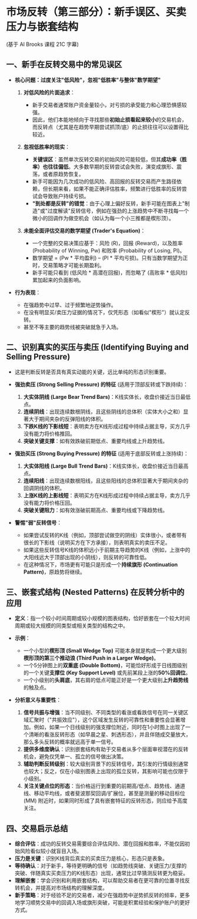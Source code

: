 # 市场反转（第三部分）：新手误区、买卖压力与嵌套结构
(基于 Al Brooks 课程 21C 字幕)

## 一、新手在反转交易中的常见误区

-   **核心问题：过度关注"低风险"，忽视"低胜率"与整体"数学期望"**

    1.  **对低风险的片面追求**：
        -   新手交易者通常账户资金量较小，对亏损的承受能力和心理恐惧感较强。
        -   因此，他们本能地倾向于寻找那些**初始止损看起来较小**的交易机会，而反转点（尤其是在趋势早期尝试抓顶/底）的止损往往可以设置得比较近。

    2.  **忽视低胜率的现实**：
        -   **关键误区**：虽然单次反转交易的初始风险可能较低，但其**成功率（胜率）也往往偏低**。大多数早期的反转尝试会失败，演变成旗形、震荡，或者原趋势恢复。
        -   新手可能因为几次成功的低风险、高回报的反转交易而产生路径依赖，但长期来看，如果不能正确评估胜率，频繁进行低胜率的反转尝试会导致账户持续亏损。
        -   **"到处都是反转"的错觉**：由于心理上偏好反转，新手可能在图表上"制造"或"过度解读"反转信号，例如在强劲的上涨趋势中不断寻找每一个微小的回调作为做空机会（如认为每一个小三推都是楔形顶）。

    3.  **未能全面评估交易的数学期望 (Trader's Equation)**：
        -   一个完整的交易决策应基于：风险 (R)，回报 (Reward)，以及胜率 (Probability of Winning, Pw) 和败率 (Probability of Losing, Pl)。
        -   数学期望 = (Pw * 平均盈利) – (Pl * 平均亏损)。只有当数学期望为正时，交易策略才可能长期盈利。
        -   新手可能只看到 (低风险 * 高潜在回报)，而忽略了 (高败率 * 低风险) 累加起来的负面影响。

-   **行为表现**：
    -   在强趋势中过早、过于频繁地逆势操作。
    -   在没有明显买/卖压力证据的情况下，仅凭形态（如看似"楔形"）就认定反转。
    -   甚至不等主要的趋势线被突破就急于入场。

## 二、识别真实的买压与卖压 (Identifying Buying and Selling Pressure)

-   这是判断反转是否具有真实动能的关键，远比单纯的形态识别重要。

-   **强劲卖压 (Strong Selling Pressure) 的特征** (适用于顶部反转或下跌持续)：
    1.  **大实体阴线 (Large Bear Trend Bars)**：K线实体长，收盘价接近当日最低点。
    2.  **连续阴线**：出现连续数根阴线，且这些阴线的总体积（实体大小之和）显著大于期间夹杂的反弹阳线的体积。
    3.  **下跌K线的下影线短**：表明卖方在K线形成过程中持续占据主导，买方几乎没有能力将价格推回。
    4.  **突破关键支撑**：如有效跌破前期低点、重要均线或上升趋势线。

-   **强劲买压 (Strong Buying Pressure) 的特征** (适用于底部反转或上涨持续)：
    1.  **大实体阳线 (Large Bull Trend Bars)**：K线实体长，收盘价接近当日最高点。
    2.  **连续阳线**：出现连续数根阳线，且这些阳线的总体积显著大于期间夹杂的回调阴线的体积。
    3.  **上涨K线的上影线短**：表明买方在K线形成过程中持续占据主导，卖方几乎没有能力将价格压回。
    4.  **突破关键阻力**：如有效涨破前期高点、重要均线或下降趋势线。

-   **警惕"弱"反转信号**：
    -   如果尝试反转的K线（例如，顶部尝试做空的阴线）实体很小，或者带有很长的下影线（说明买方在下方承接），则表明真实的卖压不足。
    -   如果这些反转信号K线的体积远小于前期主导趋势的K线（例如，上涨中的大阳线远大于顶部出现的小阴线），则反转的可靠性低。
    -   在这种情况下，市场更有可能只是形成一个**持续旗形 (Continuation Pattern)**，原趋势将继续。

## 三、嵌套式结构 (Nested Patterns) 在反转分析中的应用

-   **定义**：指一个较小时间周期或较小规模的图表结构，恰好嵌套在一个较大时间周期或较大规模的同类型或相关类型的结构之中。

-   **示例**：
    -   一个小型的**楔形顶 (Small Wedge Top)** 可能本身就是构成一个更大级别**楔形顶的第三个推动浪 (Third Push in a Larger Wedge)**。
    -   一个5分钟图上的**双重底 (Double Bottom)**，可能恰好形成于日线图级别的一个关键**支撑位 (Key Support Level)** 或先前某段上涨的**50%回调位**。
    -   一个小级别的**头肩底**，其右肩的低点可能正好是一个更大级别**上升趋势线**的触及点。

-   **分析意义与重要性**：
    1.  **信号共振与增强**：当不同级别、不同类型的看涨或看跌信号在同一关键区域汇聚时（"共振效应"），这个区域发生反转的可靠性和重要性会显著增加。例如，如果一个日线级别的强支撑位附近，同时在1小时图上出现了一个清晰的看涨反转形态（如早晨之星、刺透形态），并且伴随成交量放大，那么多头反转的概率就远高于单一信号。
    2.  **提供多维度确认**：识别嵌套结构有助于交易者从多个层面审视潜在的反转机会，避免仅凭单一、孤立的信号做出决策。
    3.  **辅助判断反转级别**：较大级别背景下的反转信号，其引发的行情级别通常也较大；反之，仅在小级别图表上出现的孤立反转，其影响可能也仅限于小级别。
    4.  **关注关键点位的形态**：当价格运行到重要的前期高/低点、趋势线、通道线、移动平均线，或者斐波那契回调/扩展位，甚至是测量的移动目标位 (MM) 附近时，如果同时形成了具有嵌套特征的反转形态，则应给予高度关注。

## 四、交易启示总结

-   **综合评估**：成功的反转交易需要综合评估风险、潜在回报和胜率，不能仅因初始风险看似较小就盲目入场。
-   **压力是关键**：识别K线背后真实的买卖压力是核心，形态只是表象。
-   **等待确认**：对于新手，等待更明确的信号（如趋势线突破、关键压力/支撑的突破、伴随真实买卖压力的K线形态）出现，通常比过早猜测反转更为稳妥。
-   **理解嵌套**：学会识别和利用嵌套结构，可以帮助交易者在更可靠的位置寻找反转机会，并提高对市场结构的理解深度。
-   **新手策略**：对于经验不足的交易者，减少在强趋势中逆势抓反转的频率，更多地学习顺势交易中的回调入场或旗形突破，可能是积累经验和保护账户的更好方式。 